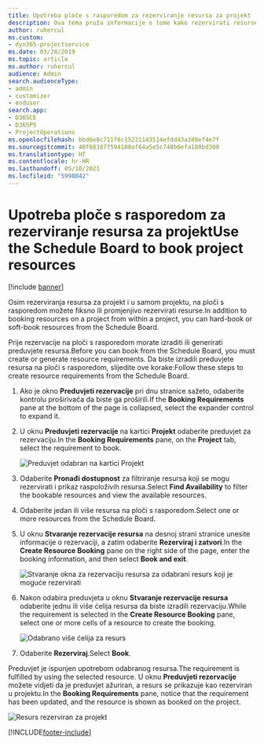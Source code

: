 ```yaml
---
title: Upotreba ploče s rasporedom za rezerviranje resursa za projekt
description: Ova tema pruža informacije o tome kako rezervirati resurse.
author: ruhercul
ms.custom:
- dyn365-projectservice
ms.date: 03/28/2019
ms.topic: article
ms.author: ruhercul
audience: Admin
search.audienceType:
- admin
- customizer
- enduser
search.app:
- D365CE
- D365PS
- ProjectOperations
ms.openlocfilehash: bbd6e8c711f6c15221143514efdd43a388ef4e7f
ms.sourcegitcommit: 40f68387f594180af64a5e5c748b6efa188bd300
ms.translationtype: HT
ms.contentlocale: hr-HR
ms.lasthandoff: 05/10/2021
ms.locfileid: "5998042"
---
```

# <a name="use-the-schedule-board-to-book-project-resources"></a><span data-ttu-id="d202f-103">Upotreba ploče s rasporedom za rezerviranje resursa za projekt</span><span class="sxs-lookup"><span data-stu-id="d202f-103">Use the Schedule Board to book project resources</span></span>

[!include [banner](../includes/psa-now-project-operations.md)]

<span data-ttu-id="d202f-104">Osim rezerviranja resursa za projekt i u samom projektu, na ploči s rasporedom možete fiksno ili promjenjivo rezervirati resurse.</span><span class="sxs-lookup"><span data-stu-id="d202f-104">In addition to booking resources on a project from within a project, you can hard-book or soft-book resources from the Schedule Board.</span></span>

<span data-ttu-id="d202f-105">Prije rezervacije na ploči s rasporedom morate izraditi ili generirati preduvjete resursa.</span><span class="sxs-lookup"><span data-stu-id="d202f-105">Before you can book from the Schedule Board, you must create or generate resource requirements.</span></span> <span data-ttu-id="d202f-106">Da biste izradili preduvjete resursa na ploči s rasporedom, slijedite ove korake:</span><span class="sxs-lookup"><span data-stu-id="d202f-106">Follow these steps to create resource requirements from the Schedule Board.</span></span>

1. <span data-ttu-id="d202f-107">Ako je okno **Preduvjeti rezervacije** pri dnu stranice sažeto, odaberite kontrolu proširivača da biste ga proširili.</span><span class="sxs-lookup"><span data-stu-id="d202f-107">If the **Booking Requirements** pane at the bottom of the page is collapsed, select the expander control to expand it.</span></span>
2. <span data-ttu-id="d202f-108">U oknu **Preduvjeti rezervacije** na kartici **Projekt** odaberite preduvjet za rezervaciju.</span><span class="sxs-lookup"><span data-stu-id="d202f-108">In the **Booking Requirements** pane, on the **Project** tab, select the requirement to book.</span></span>

    ![Preduvjet odabran na kartici Projekt](media/Resource-Management-image73.png)

3. <span data-ttu-id="d202f-110">Odaberite **Pronađi dostupnost** za filtriranje resursa koji se mogu rezervirati i prikaz raspoloživih resursa.</span><span class="sxs-lookup"><span data-stu-id="d202f-110">Select **Find Availability** to filter the bookable resources and view the available resources.</span></span> 
4. <span data-ttu-id="d202f-111">Odaberite jedan ili više resursa na ploči s rasporedom.</span><span class="sxs-lookup"><span data-stu-id="d202f-111">Select one or more resources from the Schedule Board.</span></span> 
5. <span data-ttu-id="d202f-112">U oknu **Stvaranje rezervacije resursa** na desnoj strani stranice unesite informacije o rezervaciji, a zatim odaberite **Rezerviraj i zatvori**.</span><span class="sxs-lookup"><span data-stu-id="d202f-112">In the **Create Resource Booking** pane on the right side of the page, enter the booking information, and then select **Book and exit**.</span></span>

    ![Stvaranje okna za rezervaciju resursa za odabrani resurs koji je moguće rezervirati](media/Resource-Management-image74.png)

6. <span data-ttu-id="d202f-114">Nakon odabira preduvjeta u oknu **Stvaranje rezervacije resursa** odaberite jednu ili više ćelija resursa da biste izradili rezervaciju.</span><span class="sxs-lookup"><span data-stu-id="d202f-114">While the requirement is selected in the **Create Resource Booking** pane, select one or more cells of a resource to create the booking.</span></span>

    ![Odabrano više ćelija za resurs](media/Resource-Management-image75.png)

7. <span data-ttu-id="d202f-116">Odaberite **Rezerviraj**.</span><span class="sxs-lookup"><span data-stu-id="d202f-116">Select **Book**.</span></span>

<span data-ttu-id="d202f-117">Preduvjet je ispunjen upotrebom odabranog resursa.</span><span class="sxs-lookup"><span data-stu-id="d202f-117">The requirement is fulfilled by using the selected resource.</span></span> <span data-ttu-id="d202f-118">U oknu **Preduvjeti rezervacije** možete vidjeti da je preduvjet ažuriran, a resurs se prikazuje kao rezerviran u projektu.</span><span class="sxs-lookup"><span data-stu-id="d202f-118">In the **Booking Requirements** pane, notice that the requirement has been updated, and the resource is shown as booked on the project.</span></span>

![Resurs rezerviran za projekt](media/Resource-Management-image76.png)


[!INCLUDE[footer-include](../includes/footer-banner.md)]